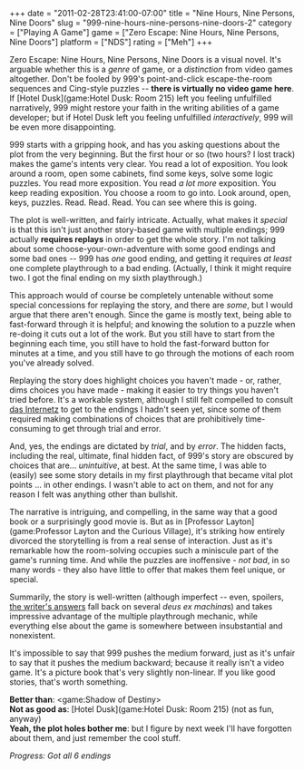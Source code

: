 +++
date = "2011-02-28T23:41:00-07:00"
title = "Nine Hours, Nine Persons, Nine Doors"
slug = "999-nine-hours-nine-persons-nine-doors-2"
category = ["Playing A Game"]
game = ["Zero Escape: Nine Hours, Nine Persons, Nine Doors"]
platform = ["NDS"]
rating = ["Meh"]
+++

Zero Escape: Nine Hours, Nine Persons, Nine Doors is a visual novel.  It's arguable whether this is a <i>genre</i> of game, or a <i>distinction</i> from video games altogether.  Don't be fooled by 999's point-and-click escape-the-room sequences and Cing-style puzzles -- <b>there is virtually no video game here</b>.  If [Hotel Dusk](game:Hotel Dusk: Room 215) left you feeling unfulfilled narratively, 999 might restore your faith in the writing abilities of a game developer; but if Hotel Dusk left you feeling unfulfilled <i>interactively</i>, 999 will be even more disappointing.

999 starts with a gripping hook, and has you asking questions about the plot from the very beginning.  But the first hour or so (two hours? I lost track) makes the game's intents very clear.  You read a lot of exposition.  You look around a room, open some cabinets, find some keys, solve some logic puzzles.  You read more exposition.  You read <i>a lot more</i> exposition.  You keep reading exposition.  You choose a room to go into.  Look around, open, keys, puzzles.  Read.  Read.  Read.  You can see where this is going.

The plot is well-written, and fairly intricate.  Actually, what makes it <i>special</i> is that this isn't just another story-based game with multiple endings; 999 actually <b>requires replays</b> in order to get the whole story.  I'm not talking about some choose-your-own-adventure with some good endings and some bad ones -- 999 has <i>one</i> good ending, and getting it requires <i>at least</i> one complete playthrough to a bad ending.  (Actually, I think it might require two.  I got the final ending on my sixth playthrough.)

This approach would of course be completely untenable without some special concessions for replaying the story, and there are <i>some</i>, but I would argue that there aren't enough.  Since the game is mostly text, being able to fast-forward through it is helpful; and knowing the solution to a puzzle when re-doing it cuts out a lot of the work. But you still have to start from the beginning each time, you still have to hold the fast-forward button for minutes at a time, and you still have to go through the motions of each room you've already solved.

Replaying the story does highlight choices you haven't made - or, rather, dims choices you have made - making it easier to try things you haven't tried before.  It's a workable system, although I still felt compelled to consult <a href="http://www.gamefaqs.com/ds/961351-nine-hours-nine-persons-nine-doors/faqs">das Internetz</a> to get to the endings I hadn't seen yet, since some of them required making combinations of choices that are prohibitively time-consuming to get through trial and error.

And, yes, the endings are dictated by <i>trial</i>, and by <i>error</i>.  The hidden facts, including the real, ultimate, final hidden fact, of 999's story are obscured by choices that are... <i>unintuitive</i>, at best.  At the same time, I was able to (easily) see some story details in my first playthrough that became vital plot points ... in other endings.  I wasn't able to act on them, and not for any reason I felt was anything other than bullshit.

The narrative is intriguing, and compelling, in the same way that a good book or a surprisingly good movie is.  But as in [Professor Layton](game:Professor Layton and the Curious Village), it's striking how entirely divorced the storytelling is from a real sense of interaction.  Just as it's remarkable how the room-solving occupies such a miniscule part of the game's running time.  And while the puzzles are inoffensive - <i>not bad</i>, in so many words - they also have little to offer that makes them feel unique, or special.

Summarily, the story is well-written (although imperfect -- even, spoilers, <a href="http://www.aksysgames.com/999/answers">the writer's answers</a> fall back on several <i>deus ex machina</i>s) and takes impressive advantage of the multiple playthrough mechanic, while everything else about the game is somewhere between insubstantial and nonexistent.

It's impossible to say that 999 pushes the medium forward, just as it's unfair to say that it pushes the medium backward; because it really isn't a video game.  It's a picture book that's very slightly non-linear.  If you like good stories, that's worth something.

<b>Better than</b>: <game:Shadow of Destiny>  
<b>Not as good as</b>: [Hotel Dusk](game:Hotel Dusk: Room 215) (not as fun, anyway)  
<b>Yeah, the plot holes bother me</b>: but I figure by next week I'll have forgotten about them, and just remember the cool stuff.

<i>Progress: Got all 6 endings</i>